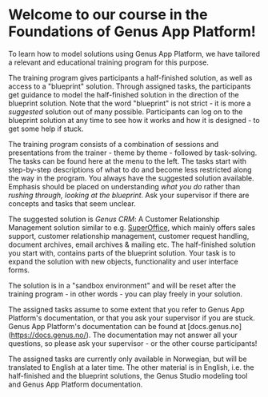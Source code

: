 # Welcome to our course in the Foundations of Genus App Platform!

To learn how to model solutions using Genus App Platform, we have tailored a relevant and educational training program for this purpose.

The training program gives participants a half-finished solution, as well as access to a "blueprint" solution. Through assigned tasks, the participants get guidance to model the half-finished solution in the direction of the blueprint solution. Note that the word "blueprint" is not strict - it is more a _suggested_ solution out of many possible. Participants can log on to the blueprint solution at any time to see how it works and how it is designed - to get some help if stuck.

The training program consists of a combination of sessions and presentations from the trainer - theme by theme - followed by task-solving. The tasks can be found here at the menu to the left. The tasks start with step-by-step descriptions of what to do and become less restricted along the way in the program. You always have the suggested solution available. Emphasis should be placed on understanding _what you do_ rather than _rushing through, looking at the blueprint_. Ask your supervisor if there are concepts and tasks that seem unclear.

The suggested solution is _Genus CRM_: A Customer Relationship Management solution similar to e.g. [SuperOffice](https://www.superoffice.com/), which mainly offers sales support, customer relationship management, customer request handling, document archives, email archives & mailing etc.
The half-finished solution you start with, contains parts of the blueprint solution. Your task is to expand the solution with new objects, functionality and user interface forms.

The solution is in a "sandbox environment" and will be reset after the training program - in other words - you can play freely in your solution.

The assigned tasks assume to some extent that you refer to Genus App Platform's documentation, or that you ask your supervisor if you are stuck. Genus App Platform's documentation can be found at [docs.genus.no] (https://docs.genus.no/). The documentation may not answer all your questions, so please ask your supervisor - or the other course participants!

The assigned tasks are currently only available in Norwegian, but will be translated to English at a later time. The other material is in English, i.e. the half-finished and the blueprint solutions, the Genus Studio modeling tool and Genus App Platform documentation.